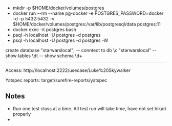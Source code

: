 * mkdir -p $HOME/docker/volumes/postgres
* docker run --rm --name pg-docker -e POSTGRES_PASSWORD=docker -d -p 5432:5432 -v $HOME/docker/volumes/postgres:/var/lib/postgresql/data  postgres:11
* docker exec -it postgres bash
* psql -h localhost -U postgres -d postgres 
* psql -h localhost -U postgres -d postgres -W
 
 create database "starwarslocal";
 -- conntect to db
 \c "starwarslocal"
 --show tables
 \dt
 -- show schema
 \d+ <name of table>
 
 
********
 Access: 
 http://localhost:2222/usecase/Luke%20Skywalker
 
 Yatspec reports: 
 target/surefire-reports/yatspec
 
## Notes

- Run one test class at a time. All test run will take time, have not set hikari properly
- 
